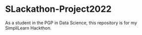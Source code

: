 # SLackathon-Project2022
As a student in the PGP in Data Science, this repository is for my SimpliLearn Hackthon. 
